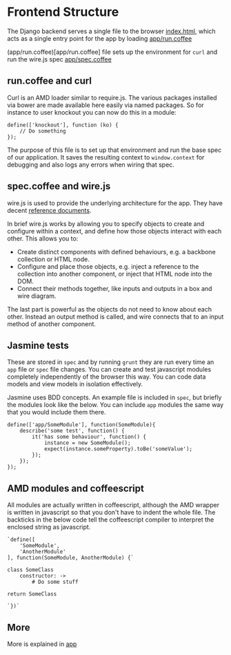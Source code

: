 Frontend Structure
==================

The Django backend serves a single file to the browser [index.html](index.html), which acts as a single entry point for the app by loading [app/run.coffee](app/run.coffee)

(app/run.coffee)[app/run.coffee] file sets up the environment for `curl` and run the wire.js spec [app/spec.coffee](app/spec.coffee)

run.coffee and curl
-------------------

Curl is an AMD loader similar to require.js. The various packages installed via bower are made available here easily via named packages. So for instance to user knockout you can now do this in a module:

    define(['knockout'], function (ko) {
        // Do something
    });

The purpose of this file is to set up that environment and run the base spec of our application. It saves the resulting context to `window.context` for debugging and also logs any errors when wiring that spec.

spec.coffee and wire.js
-----------------------

wire.js is used to provide the underlying architecture for the app. They have decent [reference documents](https://github.com/cujojs/wire/blob/master/docs/README.md).

In brief wire.js works by allowing you to specify objects to create and configure within a context, and define how those objects interact with each other. This allows you to:

* Create distinct components with defined behaviours, e.g. a backbone collection or HTML node.
* Configure and place those objects, e.g. inject a reference to the collection into another component, or inject that HTML node into the DOM.
* Connect their methods together, like inputs and outputs in a box and wire diagram.

The last part is powerful as the objects do not need to know about each other. Instead an output method is called, and wire connects that to an input method of another component.

Jasmine tests
-------------

These are stored in `spec` and by running `grunt` they are run every time an `app` file or `spec` file changes. You can create and test javascript modules completely independently of the browser this way. You can code data models and view models in isolation effectively.

Jasmine uses BDD concepts. An example file is included in `spec`, but briefly the modules look like the below. You can include `app` modules the same way that you would include them there.

    define(['app/SomeModule'], function(SomeModule){
        describe('some test', function() {
            it('has some behaviour', function() {
                instance = new SomeModule();
                expect(instance.someProperty).toBe('someValue');
            });
        });
    });


AMD modules and coffeescript
----------------------------

All modules are actually written in coffeescript, although the AMD wrapper is written in javascript so that you don't have to indent the whole file. The backticks in the below code tell the coffeescript compiler to interpret the enclosed string as javascript.


    `define([
        'SomeModule',
        'AnotherModule'
    ], function(SomeModule, AnotherModule) {`

    class SomeClass
        constructor: ->
            # Do some stuff

    return SomeClass

    `})`


More
----

More is explained in [app](app)
